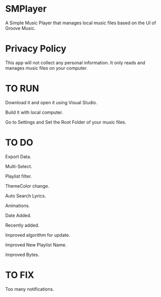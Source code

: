 # SMPlayer
A Simple Music Player that manages local music files based on the UI of Groove Music.

# Privacy Policy
This app will not collect any personal information. It only reads and manages music files on your computer.

# TO RUN
Download it and open it using Visual Studio.

Build it with local computer.

Go to Settings and Set the Root Folder of your music files.

# TO DO
Export Data.

Multi-Select.

Playlist filter.

ThemeColor change.

Auto Search Lyrics.

Animations.

Date Added.

Recently added.

Improved algorithm for update.

Improved New Playlist Name.

Improved Bytes.

# TO FIX
Too many notifications.